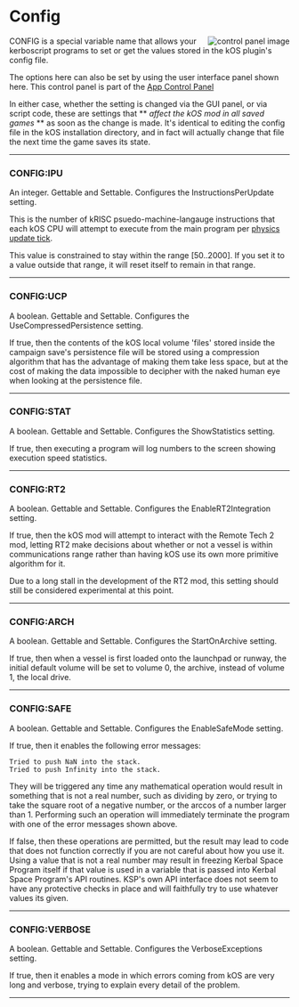 Config
======

<img align="right" src="../../images/config-panel.png" alt="control panel image" />
CONFIG is a special variable name that allows your kerboscript programs to
set or get the values stored in the kOS plugin's config file.

The options here can also be set by using the user interface panel shown
here. This control panel is part of the [App Control Panel](../../summmary_topics/applauncher_panel/index.html)

In either case, whether the setting is changed via the GUI panel,
or via script code, these are settings that ** _affect the kOS mod in
all saved games_ ** as soon as the change is made.  It's identical to
editing the config file in the kOS installation directory, and in fact
will actually change that file the next time the game saves its state.

***

<a name="IPU"></a>

### CONFIG:IPU

An integer.  Gettable and Settable.  Configures the InstructionsPerUpdate setting.

This is the number of kRISC psuedo-machine-langauge instructions that each kOS CPU will attempt to execute from the main program per [physics update tick](../../summary_topics/CPU_hardware/index.html).

This value is constrained to stay within the range [50..2000].  If you set it
to a value outside that range, it will reset itself to remain in that range.


***

<a name="UCP"></a>

### CONFIG:UCP

A boolean.  Gettable and Settable.  Configures the UseCompressedPersistence setting.

If true, then the contents of the kOS local volume 'files' stored inside the campaign
save's persistence file will be stored using a compression algorithm that has the
advantage of making them take less space, but at the cost of making the data 
impossible to decipher with the naked human eye when looking at the persistence file.

***

<a name="STAT"></a>

### CONFIG:STAT

A boolean.  Gettable and Settable.  Configures the ShowStatistics setting.

If true, then executing a program will log numbers to the screen showing
execution speed statistics.

***

<a name="RT2"></a>

### CONFIG:RT2

A boolean.  Gettable and Settable.  Configures the EnableRT2Integration setting.

If true, then the kOS mod will attempt to interact with the Remote Tech 2 mod,
letting RT2 make decisions about whether or not a vessel is within communications
range rather than having kOS use its own more primitive algorithm for it.

Due to a long stall in the development of the RT2 mod, this setting should still
be considered experimental at this point.

***

<a name="ARCH"></a>

### CONFIG:ARCH

A boolean.  Gettable and Settable.  Configures the StartOnArchive setting.

If true, then when a vessel is first loaded onto the launchpad or runway, the
initial default volume will be set to volume 0, the archive, instead of volume 1,
the local drive.

***

<a name="SAFE"></a>

### CONFIG:SAFE

A boolean.  Gettable and Settable.  Configures the EnableSafeMode setting.

If true, then it enables the following error messages: 

    Tried to push NaN into the stack.
    Tried to push Infinity into the stack.

They will be triggered any time any mathematical operation would result in
something that is not a real number, such as dividing by zero, or trying to
take the square root of a negative number, or the arccos of a number larger
than 1.  Performing such an operation will immediately terminate the
program with one of the error messages shown above.

If false, then these operations are permitted, but the result may lead to
code that does not function correctly if you are not careful about how you
use it.  Using a value that is not a real number may result in freezing
Kerbal Space Program itself if that value is used in a variable that is
passed into Kerbal Space Program's API routines.  KSP's own API interface does
not seem to have any protective checks in place and will faithfully try to use
whatever values its given.

***

<a name="VERBOSE"></a>

### CONFIG:VERBOSE

A boolean.  Gettable and Settable.  Configures the VerboseExceptions setting.

If true, then it enables a mode in which errors coming from kOS are very long
and verbose, trying to explain every detail of the problem.

***
